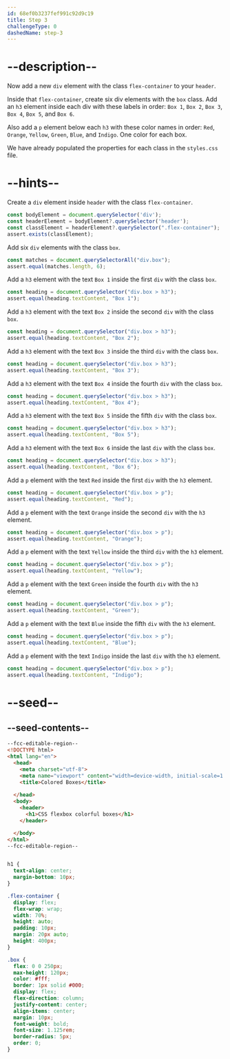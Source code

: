 ```yaml
---
id: 68ef0b3237fef991c92d9c19
title: Step 3
challengeType: 0
dashedName: step-3
---
```


# --description--

Now add a new `div` element with the class `flex-container` to your `header`.

Inside that `flex-container`, create six div elements with the `box` class. Add an `h3` element inside each div with these labels in order: `Box 1`, `Box 2`, `Box 3`, `Box 4`, `Box 5`, and `Box 6`.

Also add a `p` element below each `h3` with these color names in order: `Red`, `Orange`, `Yellow`, `Green`, `Blue`, and `Indigo`. One color for each box.

We have already populated the properties for each class in the `styles.css` file.

# --hints--

Create a `div` element inside `header` with the class `flex-container`.

```js
const bodyElement = document.querySelector('div');
const headerElement = bodyElement?.querySelector('header');
const classElement = headerElement?.querySelector(".flex-container");
assert.exists(classElement);

```

Add six `div` elements with the class `box`.

```js
const matches = document.querySelectorAll("div.box");
assert.equal(matches.length, 6);
```

Add a `h3` element with the text `Box 1` inside the first `div` with the class `box`.

```js
const heading = document.querySelector("div.box > h3");
assert.equal(heading.textContent, "Box 1");
```

Add a `h3` element with the text `Box 2` inside the second `div` with the class `box`.

```js
const heading = document.querySelector("div.box > h3");
assert.equal(heading.textContent, "Box 2");
```

Add a `h3` element with the text `Box 3` inside the third `div` with the class `box`.

```js
const heading = document.querySelector("div.box > h3");
assert.equal(heading.textContent, "Box 3");
```

Add a `h3` element with the text `Box 4` inside the fourth `div` with the class `box`.

```js
const heading = document.querySelector("div.box > h3");
assert.equal(heading.textContent, "Box 4");
```

Add a `h3` element with the text `Box 5` inside the fifth `div` with the class `box`.

```js
const heading = document.querySelector("div.box > h3");
assert.equal(heading.textContent, "Box 5");
```

Add a `h3` element with the text `Box 6` inside the last `div` with the class `box`.

```js
const heading = document.querySelector("div.box > h3");
assert.equal(heading.textContent, "Box 6");
```

Add a `p` element with the text `Red` inside the first `div` with the `h3` element.

```js
const heading = document.querySelector("div.box > p");
assert.equal(heading.textContent, "Red");
```

Add a `p` element with the text `Orange` inside the second `div` with the `h3` element.

```js
const heading = document.querySelector("div.box > p");
assert.equal(heading.textContent, "Orange");
```

Add a `p` element with the text `Yellow` inside the third `div` with the `h3` element.

```js
const heading = document.querySelector("div.box > p");
assert.equal(heading.textContent, "Yellow");
```

Add a `p` element with the text `Green` inside the fourth `div` with the `h3` element.

```js
const heading = document.querySelector("div.box > p");
assert.equal(heading.textContent, "Green");
```

Add a `p` element with the text `Blue` inside the fifth `div` with the `h3` element.

```js
const heading = document.querySelector("div.box > p");
assert.equal(heading.textContent, "Blue");
```

Add a `p` element with the text `Indigo` inside the last `div` with the `h3` element.

```js
const heading = document.querySelector("div.box > p");
assert.equal(heading.textContent, "Indigo");
```



# --seed--

## --seed-contents--

```html
--fcc-editable-region--
<!DOCTYPE html>
<html lang="en">
  <head>
    <meta charset="utf-8">
    <meta name="viewport" content="width=device-width, initial-scale=1.0">
    <title>Colored Boxes</title>
    
  </head>
  <body>
    <header>
      <h1>CSS flexbox colorful boxes</h1>
    </header>

  </body>
</html>
--fcc-editable-region--
```

```css

h1 {
  text-align: center;
  margin-bottom: 10px;
}

.flex-container {
  display: flex;
  flex-wrap: wrap;
  width: 70%;
  height: auto;
  padding: 10px;
  margin: 20px auto;
  height: 400px;
}

.box {
  flex: 0 0 250px;
  max-height: 120px;
  color: #fff;
  border: 1px solid #000;
  display: flex;
  flex-direction: column;
  justify-content: center;
  align-items: center;
  margin: 10px;
  font-weight: bold;
  font-size: 1.125rem;
  border-radius: 5px;
  order: 0; 
}


```
